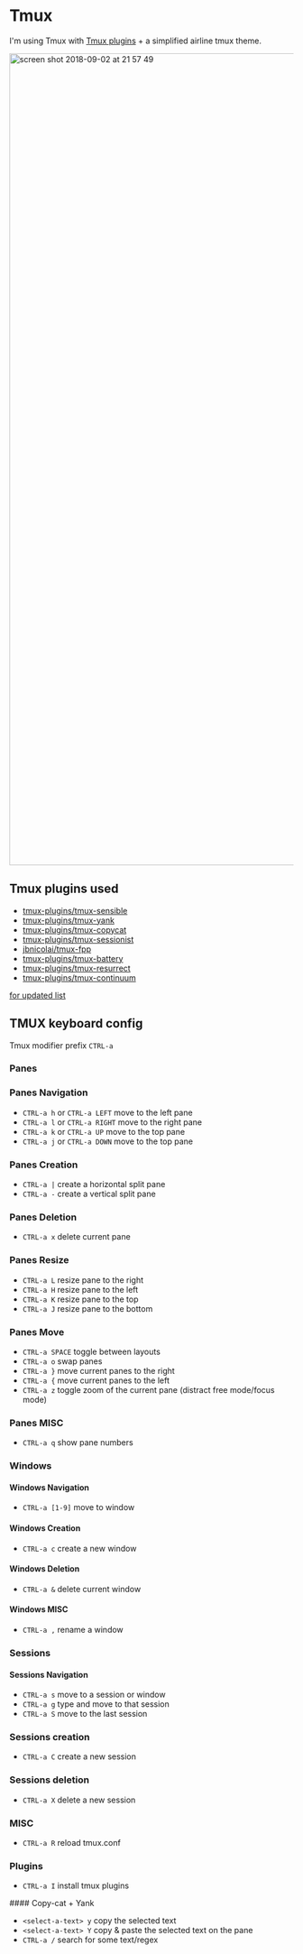 # Tmux

I'm using Tmux with [Tmux plugins](https://github.com/tmux-plugins/tpm) + a simplified airline tmux theme.

<img width="1440" alt="screen shot 2018-09-02 at 21 57 49" src="https://user-images.githubusercontent.com/1071113/44960656-4310d100-aefb-11e8-98af-d2c0895cb7cf.png">

## Tmux plugins used

- [tmux-plugins/tmux-sensible](https://github.com/tmux-plugins/tmux-sensible)
- [tmux-plugins/tmux-yank](https://github.com/tmux-plugins/tmux-yank)
- [tmux-plugins/tmux-copycat](https://github.com/tmux-plugins/tmux-copycat)
- [tmux-plugins/tmux-sessionist](https://github.com/tmux-plugins/tmux-sessionist)
- [jbnicolai/tmux-fpp](https://github.com/tmux-plugins/tmux-fpp)
- [tmux-plugins/tmux-battery](https://github.com/tmux-plugins/tmux-battery)
- [tmux-plugins/tmux-resurrect](https://github.com/tmux-plugins/tmux-resurrect)
- [tmux-plugins/tmux-continuum](https://github.com/tmux-plugins/tmux-continuum)

[for updated list](../tmux/tmux.conf.symlink)

## TMUX keyboard config
  
Tmux modifier prefix `CTRL-a`

### Panes

### Panes Navigation
- `CTRL-a h` or `CTRL-a LEFT` move to the left pane
- `CTRL-a l` or `CTRL-a RIGHT` move to the right pane
- `CTRL-a k` or `CTRL-a UP` move to the top pane
- `CTRL-a j` or `CTRL-a DOWN` move to the top pane

### Panes Creation
- `CTRL-a |` create a horizontal split pane
- `CTRL-a -` create a vertical split pane

### Panes Deletion
- `CTRL-a x` delete current pane

### Panes Resize
- `CTRL-a L` resize pane to the right
- `CTRL-a H` resize pane to the left
- `CTRL-a K` resize pane to the top
- `CTRL-a J` resize pane to the bottom

### Panes Move
- `CTRL-a SPACE` toggle between layouts
- `CTRL-a o` swap panes
- `CTRL-a }` move current panes to the right
- `CTRL-a {` move current panes to the left
- `CTRL-a z` toggle zoom of the current pane (distract free mode/focus mode)

### Panes MISC
- `CTRL-a q` show pane numbers

### Windows

#### Windows Navigation
- `CTRL-a [1-9]` move to window

#### Windows Creation
- `CTRL-a c` create a new window

#### Windows Deletion
- `CTRL-a &` delete current window

#### Windows MISC
- `CTRL-a ,` rename a window

### Sessions

#### Sessions Navigation
- `CTRL-a s` move to a session or window
- `CTRL-a g` type and move to that session
- `CTRL-a S` move to the last session

### Sessions creation
- `CTRL-a C` create a new session

### Sessions deletion
- `CTRL-a X` delete a new session

### MISC
- `CTRL-a R` reload tmux.conf

### Plugins
- `CTRL-a I` install tmux plugins

#### Copy-cat + Yank
- `<select-a-text> y` copy the selected text
- `<select-a-text> Y` copy & paste the selected text on the pane
- `CTRL-a /` search for some text/regex

